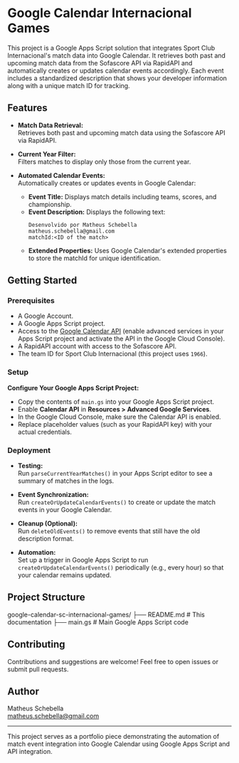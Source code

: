 # Google Calendar Internacional Games

This project is a Google Apps Script solution that integrates Sport Club Internacional's match data into Google Calendar. It retrieves both past and upcoming match data from the Sofascore API via RapidAPI and automatically creates or updates calendar events accordingly. Each event includes a standardized description that shows your developer information along with a unique match ID for tracking.

## Features

- **Match Data Retrieval:**  
  Retrieves both past and upcoming match data using the Sofascore API via RapidAPI.

- **Current Year Filter:**  
  Filters matches to display only those from the current year.

- **Automated Calendar Events:**  
  Automatically creates or updates events in Google Calendar:
  - **Event Title:** Displays match details including teams, scores, and championship.
  - **Event Description:** Displays the following text:
    ```
    Desenvolvido por Matheus Schebella
    matheus.schebella@gmail.com
    matchId:<ID of the match>
    ```
  - **Extended Properties:** Uses Google Calendar's extended properties to store the matchId for unique identification.

## Getting Started

### Prerequisites

- A Google Account.
- A Google Apps Script project.
- Access to the [Google Calendar API](https://developers.google.com/calendar) (enable advanced services in your Apps Script project and activate the API in the Google Cloud Console).
- A RapidAPI account with access to the Sofascore API.
- The team ID for Sport Club Internacional (this project uses `1966`).

### Setup

 **Configure Your Google Apps Script Project:**
   - Copy the contents of `main.gs` into your Google Apps Script project.
   - Enable **Calendar API** in **Resources > Advanced Google Services**.
   - In the Google Cloud Console, make sure the Calendar API is enabled.
   - Replace placeholder values (such as your RapidAPI key) with your actual credentials.

### Deployment

- **Testing:**  
  Run `parseCurrentYearMatches()` in your Apps Script editor to see a summary of matches in the logs.

- **Event Synchronization:**  
  Run `createOrUpdateCalendarEvents()` to create or update the match events in your Google Calendar.

- **Cleanup (Optional):**  
  Run `deleteOldEvents()` to remove events that still have the old description format.

- **Automation:**  
  Set up a trigger in Google Apps Script to run `createOrUpdateCalendarEvents()` periodically (e.g., every hour) so that your calendar remains updated.

## Project Structure

google-calendar-sc-internacional-games/ ├── README.md # This documentation ├── main.gs # Main Google Apps Script code

## Contributing

Contributions and suggestions are welcome! Feel free to open issues or submit pull requests.

## Author

Matheus Schebella  
[matheus.schebella@gmail.com](mailto:matheus.schebella@gmail.com)

---

This project serves as a portfolio piece demonstrating the automation of match event integration into Google Calendar using Google Apps Script and API integration.


